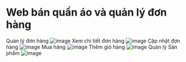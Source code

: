 # Web bán quần áo và quản lý đơn hàng
Quản lý đơn hàng
![image](https://user-images.githubusercontent.com/74503155/173328318-3ae22e85-fe88-4126-9371-9e766fc3c1bf.png)
Xem chi tiết đơn hàng
![image](https://user-images.githubusercontent.com/74503155/173328374-60271e07-406e-4630-8193-66777a8e4376.png)
Cập nhật đơn hàng
![image](https://user-images.githubusercontent.com/74503155/173328422-4d93edbe-e17d-4cdf-a59b-554a0b9eb187.png)
Mua hàng
![image](https://user-images.githubusercontent.com/74503155/173328479-70aa880b-a3f6-48c2-9844-0f40b506d2a1.png)
Thêm giỏ hàng
![image](https://user-images.githubusercontent.com/74503155/173328511-917d2bba-6027-4b9a-9114-5d6b0a53693c.png)
Quản lý Sản phẩm
![image](https://user-images.githubusercontent.com/74503155/173328555-d5a2c23a-66c3-4b1f-8236-c5b543aef2e9.png)

